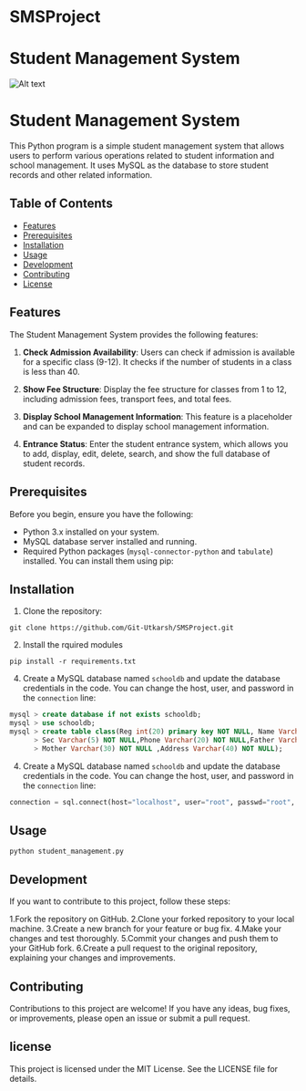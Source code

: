 # SMSProject
# Student Management System

![Alt text](https://img.lovepik.com/free-png/20210919/lovepik-school-png-image_400499294_wh1200.png)

# Student Management System

This Python program is a simple student management system that allows users to perform various operations related to student information and school management. It uses MySQL as the database to store student records and other related information.

## Table of Contents

- [Features](#features)
- [Prerequisites](#prerequisites)
- [Installation](#installation)
- [Usage](#usage)
- [Development](#development)
- [Contributing](#contributing)
- [License](#license)

## Features

The Student Management System provides the following features:

1. **Check Admission Availability**: Users can check if admission is available for a specific class (9-12). It checks if the number of students in a class is less than 40.

2. **Show Fee Structure**: Display the fee structure for classes from 1 to 12, including admission fees, transport fees, and total fees.

3. **Display School Management Information**: This feature is a placeholder and can be expanded to display school management information.

4. **Entrance Status**: Enter the student entrance system, which allows you to add, display, edit, delete, search, and show the full database of student records.

## Prerequisites

Before you begin, ensure you have the following:

- Python 3.x installed on your system.
- MySQL database server installed and running.
- Required Python packages (`mysql-connector-python` and `tabulate`) installed. You can install them using pip:


## Installation

1. Clone the repository:
```
git clone https://github.com/Git-Utkarsh/SMSProject.git
```

2. Install the rquired modules
```pip
pip install -r requirements.txt
```

4. Create a MySQL database named `schooldb` and update the database credentials in the code. You can change the host, user, and password in the `connection` line:

```sql
mysql > create database if not exists schooldb;
mysql > use schooldb;
mysql > create table class(Reg int(20) primary key NOT NULL, Name Varchar(30) NOT NULL, Class Varchar(12) NOT NULL,
      > Sec Varchar(5) NOT NULL,Phone Varchar(20) NOT NULL,Father Varchar(30) NOT NULL,
      > Mother Varchar(30) NOT NULL ,Address Varchar(40) NOT NULL);
```

4. Create a MySQL database named `schooldb` and update the database credentials in the code. You can change the host, user, and password in the `connection` line:

```python
connection = sql.connect(host="localhost", user="root", passwd="root", database="schooldb")
```

## Usage
```run
python student_management.py
```

## Development
If you want to contribute to this project, follow these steps:

1.Fork the repository on GitHub.
2.Clone your forked repository to your local machine.
3.Create a new branch for your feature or bug fix.
4.Make your changes and test thoroughly.
5.Commit your changes and push them to your GitHub fork.
6.Create a pull request to the original repository, explaining your changes and improvements.

## Contributing
Contributions to this project are welcome! If you have any ideas, bug fixes, or improvements, please open an issue or submit a pull request.

## license
This project is licensed under the MIT License. See the LICENSE file for details.
